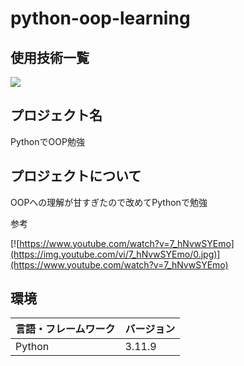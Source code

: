 # python-oop-learning
## 使用技術一覧
<img src="https://img.shields.io/badge/-Python-F2C63C.svg?logo=python&style=for-the-badge">

## プロジェクト名
PythonでOOP勉強

## プロジェクトについて
OOPへの理解が甘すぎたので改めてPythonで勉強

<p>参考</p>

[![https://www.youtube.com/watch?v=7_hNvwSYEmo](https://img.youtube.com/vi/7_hNvwSYEmo/0.jpg)](https://www.youtube.com/watch?v=7_hNvwSYEmo)

## 環境
| 言語・フレームワーク  | バージョン  |
| --------------------- |--------|
| Python                | 3.11.9 |

